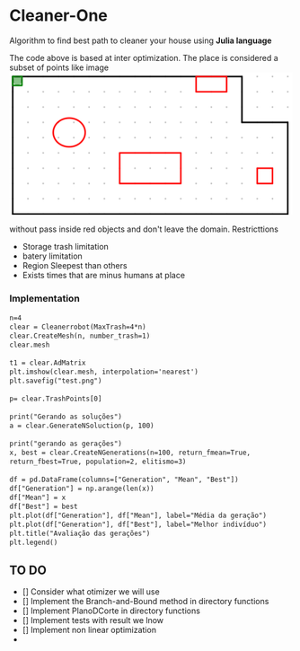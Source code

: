 # Cleaner-One
Algorithm to find best path to cleaner your house using **Julia language**

The code above is based at inter optimization.
The place is considered a subset of points like image 
![Region](image/region.png)

without pass inside red objects and don't leave the domain.
Restricttions

- Storage trash limitation
- batery limitation
- Region Sleepest than others
- Exists times that are minus humans at place

### Implementation
```
n=4
clear = Cleanerrobot(MaxTrash=4*n)
clear.CreateMesh(n, number_trash=1)
clear.mesh

t1 = clear.AdMatrix
plt.imshow(clear.mesh, interpolation='nearest')
plt.savefig("test.png")

p= clear.TrashPoints[0]

print("Gerando as soluções")
a = clear.GenerateNSoluction(p, 100)

print("gerando as gerações")
x, best = clear.CreateNGenerations(n=100, return_fmean=True, return_fbest=True, population=2, elitismo=3)

df = pd.DataFrame(columns=["Generation", "Mean", "Best"])
df["Generation"] = np.arange(len(x))
df["Mean"] = x
df["Best"] = best
plt.plot(df["Generation"], df["Mean"], label="Média da geração")
plt.plot(df["Generation"], df["Best"], label="Melhor indivíduo")
plt.title("Avaliação das gerações")
plt.legend()
```

## TO DO
- [] Consider what otimizer we will use
- [] Implement the Branch-and-Bound method in directory functions
- [] Implement PlanoDCorte in directory functions
- [] Implement tests with result we lnow
- [] Implement non linear optimization
- 
